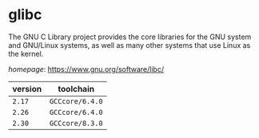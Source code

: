 # glibc

The GNU C Library project provides the core libraries for the GNU system and GNU/Linux systems,  as well as many other systems that use Linux as the kernel.

*homepage*: <https://www.gnu.org/software/libc/>

version | toolchain
--------|----------
``2.17`` | ``GCCcore/6.4.0``
``2.26`` | ``GCCcore/6.4.0``
``2.30`` | ``GCCcore/8.3.0``
